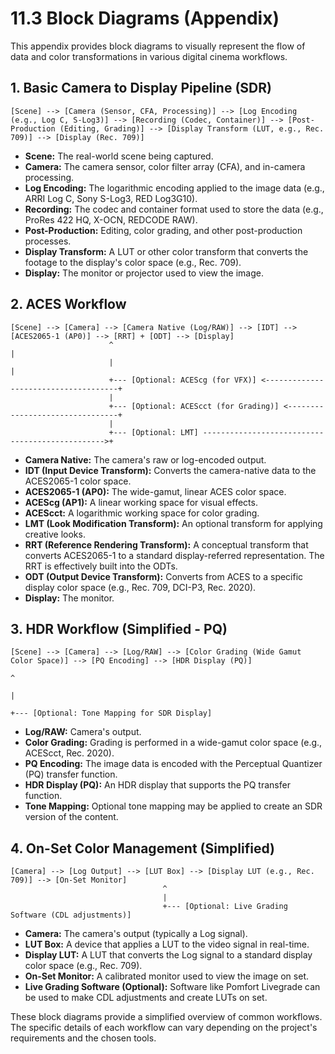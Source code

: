 # 11.3 Block Diagrams (Appendix)

This appendix provides block diagrams to visually represent the flow of data and color transformations in various digital cinema workflows.

## 1. Basic Camera to Display Pipeline (SDR)

```
[Scene] --> [Camera (Sensor, CFA, Processing)] --> [Log Encoding (e.g., Log C, S-Log3)] --> [Recording (Codec, Container)] --> [Post-Production (Editing, Grading)] --> [Display Transform (LUT, e.g., Rec. 709)] --> [Display (Rec. 709)]
```

*   **Scene:** The real-world scene being captured.
*   **Camera:** The camera sensor, color filter array (CFA), and in-camera processing.
*   **Log Encoding:** The logarithmic encoding applied to the image data (e.g., ARRI Log C, Sony S-Log3, RED Log3G10).
*   **Recording:** The codec and container format used to store the data (e.g., ProRes 422 HQ, X-OCN, REDCODE RAW).
*   **Post-Production:** Editing, color grading, and other post-production processes.
*   **Display Transform:** A LUT or other color transform that converts the footage to the display's color space (e.g., Rec. 709).
*   **Display:** The monitor or projector used to view the image.

## 2. ACES Workflow

```
[Scene] --> [Camera] --> [Camera Native (Log/RAW)] --> [IDT] --> [ACES2065-1 (AP0)] --> [RRT] + [ODT] --> [Display]
                      ^                                                                     |
                      |                                                                     |
                      +--- [Optional: ACEScg (for VFX)] <-------------------------------------+
                      |
                      +--- [Optional: ACEScct (for Grading)] <--------------------------------+
                      |
                      +--- [Optional: LMT] ------------------------------------------------>+
```

*   **Camera Native:** The camera's raw or log-encoded output.
*   **IDT (Input Device Transform):** Converts the camera-native data to the ACES2065-1 color space.
*   **ACES2065-1 (AP0):** The wide-gamut, linear ACES color space.
*   **ACEScg (AP1):** A linear working space for visual effects.
*   **ACEScct:** A logarithmic working space for color grading.
*   **LMT (Look Modification Transform):** An optional transform for applying creative looks.
*   **RRT (Reference Rendering Transform):** A conceptual transform that converts ACES2065-1 to a standard display-referred representation. The RRT is effectively built into the ODTs.
*   **ODT (Output Device Transform):** Converts from ACES to a specific display color space (e.g., Rec. 709, DCI-P3, Rec. 2020).
* **Display:** The monitor.

## 3. HDR Workflow (Simplified - PQ)

```
[Scene] --> [Camera] --> [Log/RAW] --> [Color Grading (Wide Gamut Color Space)] --> [PQ Encoding] --> [HDR Display (PQ)]
                                                                                    ^
                                                                                    |
                                                                                    +--- [Optional: Tone Mapping for SDR Display]
```

*   **Log/RAW:** Camera's output.
*   **Color Grading:** Grading is performed in a wide-gamut color space (e.g., ACEScct, Rec. 2020).
*   **PQ Encoding:** The image data is encoded with the Perceptual Quantizer (PQ) transfer function.
*   **HDR Display (PQ):** An HDR display that supports the PQ transfer function.
* **Tone Mapping:** Optional tone mapping may be applied to create an SDR version of the content.

## 4. On-Set Color Management (Simplified)

```
[Camera] --> [Log Output] --> [LUT Box] --> [Display LUT (e.g., Rec. 709)] --> [On-Set Monitor]
                                  ^
                                  |
                                  +--- [Optional: Live Grading Software (CDL adjustments)]
```

* **Camera:** The camera's output (typically a Log signal).
* **LUT Box:** A device that applies a LUT to the video signal in real-time.
* **Display LUT:** A LUT that converts the Log signal to a standard display color space (e.g., Rec. 709).
* **On-Set Monitor:** A calibrated monitor used to view the image on set.
* **Live Grading Software (Optional):** Software like Pomfort Livegrade can be used to make CDL adjustments and create LUTs on set.

These block diagrams provide a simplified overview of common workflows. The specific details of each workflow can vary depending on the project's requirements and the chosen tools.
